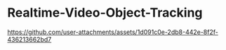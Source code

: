 # Realtime-Video-Object-Tracking





https://github.com/user-attachments/assets/1d091c0e-2db8-442e-8f2f-436213662bd7

